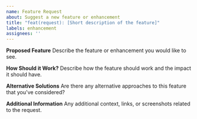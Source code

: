 ```yaml
---
name: Feature Request
about: Suggest a new feature or enhancement
title: "feat(request): [Short description of the feature]"
labels: enhancement
assignees: ''
---
```


**Proposed Feature**
Describe the feature or enhancement you would like to see.

**How Should it Work?**
Describe how the feature should work and the impact it should have.

**Alternative Solutions**
Are there any alternative approaches to this feature that you've considered?

**Additional Information**
Any additional context, links, or screenshots related to the request.
